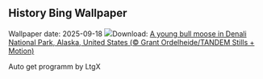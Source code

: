 ## History Bing Wallpaper
Wallpaper date: 2025-09-18
![](https://www.bing.com/th?id=OHR.YoungMoose_EN-CA9323513470_UHD.jpg&w=1000)Download: [A young bull moose in Denali National Park, Alaska, United States (© Grant Ordelheide/TANDEM Stills + Motion)](https://www.bing.com/th?id=OHR.YoungMoose_EN-CA9323513470_UHD.jpg)

Auto get programm by LtgX
